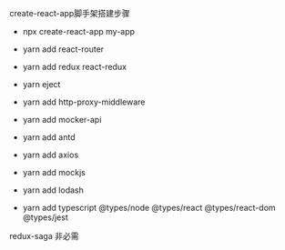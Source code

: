 create-react-app脚手架搭建步骤

* npx create-react-app my-app
* yarn add react-router
* yarn add redux react-redux

* yarn eject
* yarn add http-proxy-middleware
* yarn add mocker-api
* yarn add antd
* yarn add axios
* yarn add mockjs
* yarn add lodash

* yarn add typescript @types/node @types/react @types/react-dom @types/jest

redux-saga 非必需
